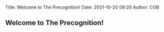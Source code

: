 Title: Welcome to The Precognition!
Date: 2021-10-20 09:20
Author: CGB

## Welcome to The Precognition!

